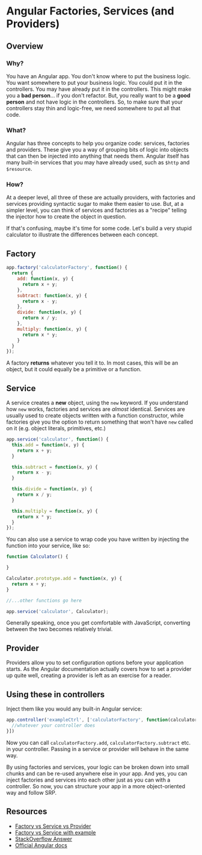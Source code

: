 # Angular Factories, Services (and Providers)

## Overview

### Why?

You have an Angular app. You don't know where to put the business logic. You want somewhere to put your business logic. You could put it in the controllers. You may have already put it in the controllers. This might make you a **bad person**... if you don't refactor. But, you really want to be a **good person** and not have logic in the controllers. So, to make sure that your controllers stay thin and logic-free, we need somewhere to put all that code.

### What?

Angular has three concepts to help you organize code: services, factories and providers. These give you a way of grouping bits of logic into objects that can then be injected into anything that needs them. Angular itself has many built-in services that you may have already used, such as `$http` and `$resource`.

### How?

At a deeper level, all three of these are actually providers, with factories and services providing syntactic sugar to make them easier to use. But, at a simpler level, you can think of services and factories as a "recipe" telling the injector how to create the object in question.

If that's confusing, maybe it's time for some code. Let's build a very stupid calculator to illustrate the differences between each concept.

## Factory

```javascript
app.factory('calculatorFactory', function() {
  return {
    add: function(x, y) {
      return x + y;
    },
    subtract: function(x, y) {
      return x - y;
    },
    divide: function(x, y) {
      return x / y;
    },
    multiply: function(x, y) {
      return x * y;
    }
  }
});
```

A factory **returns** whatever you tell it to. In most cases, this will be an object, but it could equally be a primitive or a function.

## Service

A service creates a **new** object, using the `new` keyword. If you understand how `new` works, factories and services are *almost* identical. Services are usually used to create objects written with a function constructor, while factories give you the option to return something that won't have `new` called on it (e.g. object literals, primitives, etc.)

```javascript
app.service('calculator', function() {
  this.add = function(x, y) {
    return x + y;
  }

  this.subtract = function(x, y) {
    return x - y;
  }

  this.divide = function(x, y) {
    return x / y;
  }

  this.multiply = function(x, y) {
    return x * y;
  }
});
```

You can also use a service to wrap code you have written by injecting the function into your service, like so:

```javascript
function Calculator() {

}

Calculator.prototype.add = function(x, y) {
  return x + y;
}

//...other functions go here

app.service('calculator', Calculator);
```

Generally speaking, once you get comfortable with JavaScript, converting between the two becomes relatively trivial.

## Provider

Providers allow you to set configuration options before your application starts. As the Angular documentation actually covers how to set a provider up quite well, creating a provider is left as an exercise for a reader.

## Using these in controllers

Inject them like you would any built-in Angular service:

```javascript
app.controller('exampleCtrl', ['calculatorFactory', function(calculatorFactory) {
  //whatever your controller does
}])
```

Now you can call `calculatorFactory.add`, `calculatorFactory.subtract` etc. in your controller. Passing in a service or provider will behave in the same way.

By using factories and services, your logic can be broken down into small chunks and can be re-used anywhere else in your app. And yes, you can inject factories and services into each other just as you can with a controller. So now, you can structure your app in a more object-oriented way and follow SRP.

## Resources
- [Factory vs Service vs Provider](http://tylermcginnis.com/angularjs-factory-vs-service-vs-provider/)
- [Factory vs Service with example](http://blog.manishchhabra.com/2013/09/angularjs-service-vs-factory-with-example)
- [StackOverflow Answer](http://stackoverflow.com/questions/15666048/service-vs-provider-vs-factory)
- [Official Angular docs](https://docs.angularjs.org/guide/providers)
